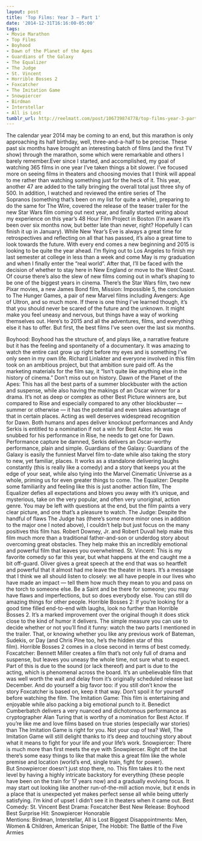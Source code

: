 ```yaml
---
layout: post
title: 'Top Films: Year 3 — Part 1'
date: '2014-12-31T16:16:00-05:00'
tags:
- Movie Marathon
- Top Films
- Boyhood
- Dawn of the Planet of the Apes
- Guardians of the Galaxy
- The Equalizer
- The Judge
- St. Vincent
- Horrible Bosses 2
- Foxcatcher
- The Imitation Game
- Snowpiercer
- Birdman
- Interstellar
- All is Lost
tumblr_url: http://reelmatt.com/post/106739874778/top-films-year-3-part-1
---
```

The calendar year 2014 may be coming to an end, but this marathon is only approaching its half birthday, well, three-and-a-half to be precise. These past six months have brought an interesting batch of films (and the first TV show) through the marathon, some which were remarkable and others I barely remember.Ever since I started, and accomplished, my goal of watching 365 films in one year I’ve taken things a bit slower. I’ve focused more on seeing films in theaters and choosing movies that I think will appeal to me rather than watching something just for the heck of it. This year, another 47 are added to the tally bringing the overall total just three shy of 500. In addition, I watched and reviewed the entire series of The Sopranos (something that’s been on my list for quite a while), preparing to do the same for The Wire, covered the release of the teaser trailer for the new Star Wars film coming out next year, and finally started writing about my experience on this year’s 48 Hour Film Project in Boston (I’m aware it’s been over six months now, but better late than never, right? Hopefully I can finish it up in January).
While New Year’s Eve is always a great time for retrospectives and reflecting on all that has passed, it’s also a great time to look towards the future. With every end comes a new beginning and 2015 is looking to be quite the year ahead. I’m flying out to Los Angeles to finish my last semester at college in less than a week and come May is my graduation and when I finally enter the “real world”. After that, I’ll be faced with the decision of whether to stay here in New England or move to the West Coast. Of course there’s also the slew of new films coming out in what’s shaping to be one of the biggest years in cinema. There’s the Star Wars film, two new Pixar movies, a new James Bond film, Mission: Impossible 5, the conclusion to The Hunger Games, a pair of new Marvel films including Avengers: Age of Ultron, and so much more.
If there is one thing I’ve learned though, it’s that you should never be scared of the future and the unknown. It might make you feel uneasy and nervous, but things have a way of working themselves out. Here’s to 2015 and all the adventures, films, and everything else it has to offer. But first, the best films I’ve seen over the last six months.

Boyhood: Boyhood has the structure of, and plays like, a narrative feature but it has the feeling and spontaneity of a documentary. It was amazing to watch the entire cast grow up right before my eyes and is something I’ve only seen in my own life. Richard Linlakter and everyone involved in this film took on an ambitious project, but that ambition sure paid off. As the marketing materials for the film say, it “Isn’t quite like anything else in the history of cinema.” Don’t miss out on history.
Dawn of the Planet of the Apes: This has all the best parts of a summer blockbuster with the action and suspense, while also having the makings of an Oscar winner for a drama. It’s not as deep or complex as other Best Picture winners are, but compared to Rise and especially compared to any other blockbuster — summer or otherwise — it has the potential and even takes advantage of that in certain places. Acting as well deserves widespread recognition for Dawn. Both humans and apes deliver knockout performances and Andy Serkis is entitled to a nomination if not a win for Best Actor. He was snubbed for his performance in Rise, he needs to get one for Dawn. Performance capture be damned, Serkis delivers an Oscar-worthy performance, plain and simple.
Guardians of the Galaxy: Guardians of the Galaxy is easily the funniest Marvel film to-date while also taking the story to new, yet familiar, places. It works as a standalone delivering laughs constantly (this is really like a comedy) and a story that keeps you at the edge of your seat, while also tying into the Marvel Cinematic Universe as a whole, priming us for even greater things to come.
The Equalizer: Despite some familiarity and feeling like this is just another action film, The Equalizer defies all expectations and blows you away with it’s unique, and mysterious, take on the very popular, and often very unoriginal, action genre. You may be left with questions at the end, but the film paints a very clear picture, and one that’s a pleasure to watch.
The Judge: Despite the handful of flaws The Judge has (there’s some more minor ones in addition to the major one I noted above), I couldn’t help but just focus on the many positives this film has. Robert Downey, Jr. and Robert Duvall help make this film much more than a traditional father-and-son or underdog story about overcoming great obstacles. They help make this an incredibly emotional and powerful film that leaves you overwhelmed.
St. Vincent: This is my favorite comedy so far this year, but what happens at the end caught me a bit off-guard. Oliver gives a great speech at the end that was so heartfelt and powerful that it almost had me leave the theater in tears. It’s a message that I think we all should listen to closely: we all have people in our lives who have made an impact — tell them how much they mean to you and pass on the torch to someone else. Be a Saint and be there for someone; you may have flaws and imperfections, but so does everybody else. You can still do amazing things for other people.
Horrible Bosses 2: If you’re looking for a good time filled end-to-end with laughs, look no further than Horrible Bosses 2. It’s a marked improvement over the original though it does stick close to the kind of humor it delivers. The simple measure you can use to decide whether or not you’ll find it funny: watch the two parts I mentioned in the trailer. That, or knowing whether you like any previous work of Bateman, Sudekis, or Day (and Chris Pine too, he’s the hidden star of this film). Horrible Bosses 2 comes in a close second in terms of best comedy.
Foxcatcher: Bennett Miller creates a film that’s not only full of drama and suspense, but leaves you uneasy the whole time, not sure what to expect. Part of this is due to the sound (or lack thereof) and part is due to the acting, which is phenomenal across the board. It’s an unbelievable film that was well worth the wait and delay from it’s originally scheduled release last December. And do yourself a big favor too: if you still don’t know the story Foxcatcher is based on, keep it that way. Don’t spoil it for yourself before watching the film.
The Imitation Game: This film is entertaining and enjoyable while also packing a big emotional punch to it. Benedict Cumberbatch delivers a very nuanced and dichotomous performance as cryptographer Alan Turing that is worthy of a nomination for Best Actor. If you’re like me and love films based on true stories (especially war stories) than The Imitation Game is right for you. Not your cup of tea? Well, The Imitation Game will still delight thanks to it’s deep and touching story about what it means to fight for your life and your life’s work.
Snowpiercer: There is much more than first meets the eye with Snowpiercer. Right off the bat there’s some easy things to like that make this a great film like the whole premise and location (world’s end, single train, fight for power). But Snowpiercer doesn’t just stop there, no. This film takes it to the next level by having a highly intricate backstory for everything (these people have been on the train for 17 years now) and a gradually evolving focus. It may start out looking like another run-of-the-mill action movie, but it ends in a place that is unexpected yet makes perfect sense all while being utterly satisfying. I’m kind of upset I didn’t see it in theaters when it came out.
Best Comedy: St. Vincent
Best Drama: Foxcatcher
Best New Release: Boyhood 
Best Surprise Hit: Snowpiercer
Honorable Mentions: Birdman, Interstellar, All is Lost
Biggest Disappointments: Men, Women & Children, American Sniper, The Hobbit: The Battle of the Five Armies

